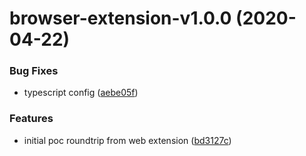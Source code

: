# browser-extension-v1.0.0 (2020-04-22)


### Bug Fixes

* typescript config ([aebe05f](https://github.com/ComposableWeb/poolbase/commit/aebe05f3e9a1ffe9a7bff85bd8cb9af97c7da174))


### Features

* initial poc roundtrip from web extension ([bd3127c](https://github.com/ComposableWeb/poolbase/commit/bd3127c2a816b26d6533c2af0ba7f72ce0dc37c0))
